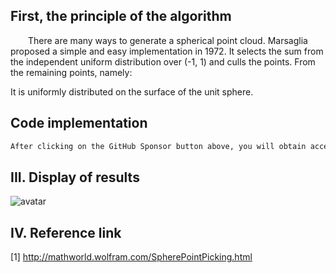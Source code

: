 ##  First, the principle of the algorithm 

  There are many ways to generate a spherical point cloud. Marsaglia proposed a simple and easy implementation in 1972. It selects the sum from the independent uniform distribution over (-1, 1) and culls the points. From the remaining points, namely: 

 It is uniformly distributed on the surface of the unit sphere. 

##  Code implementation 

 ```python  
After clicking on the GitHub Sponsor button above, you will obtain access permissions to my private code repository ( https://github.com/slowlon/my_code_bar ) to view this blog code. By searching the code number of this blog, you can find the code you need, code number is: 2024020309574576702
 ```  
##  III. Display of results 

![avatar]( 10615d3f4ad04a6b80bd17f78b6a7b48.png) 

##  IV. Reference link 

[1] http://mathworld.wolfram.com/SpherePointPicking.html 

